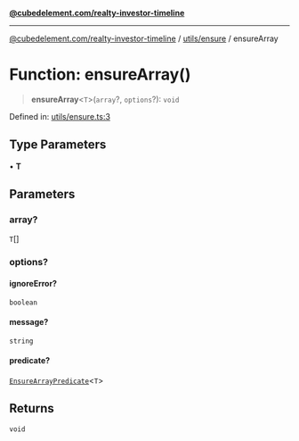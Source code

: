 [**@cubedelement.com/realty-investor-timeline**](../../../index.md)

---

[@cubedelement.com/realty-investor-timeline](../../../modules.md) / [utils/ensure](../index.md) / ensureArray

# Function: ensureArray()

> **ensureArray**\<`T`\>(`array`?, `options`?): `void`

Defined in: [utils/ensure.ts:3](https://github.com/kvernon/realty-investor-timeline/blob/c7446a8a5576468ac5874a2dd8323180fa97a55b/src/utils/ensure.ts#L3)

## Type Parameters

• **T**

## Parameters

### array?

`T`[]

### options?

#### ignoreError?

`boolean`

#### message?

`string`

#### predicate?

[`EnsureArrayPredicate`](../type-aliases/EnsureArrayPredicate.md)\<`T`\>

## Returns

`void`
